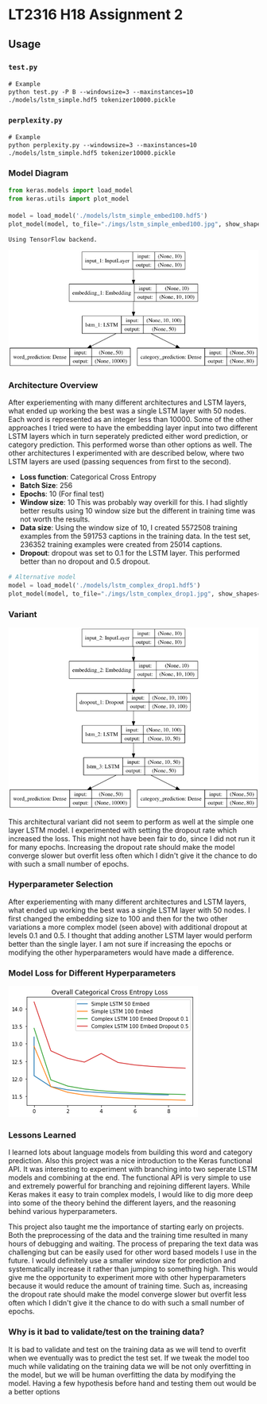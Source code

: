 # LT2316 H18 Assignment 2

## Usage 

### `test.py`
```
# Example
python test.py -P B --windowsize=3 --maxinstances=10 ./models/lstm_simple.hdf5 tokenizer10000.pickle
```

### `perplexity.py`
```
# Example
python perplexity.py --windowsize=3 --maxinstances=10 ./models/lstm_simple.hdf5 tokenizer10000.pickle
```


###  Model Diagram


```python
from keras.models import load_model
from keras.utils import plot_model

model = load_model('./models/lstm_simple_embed100.hdf5')
plot_model(model, to_file="./imgs/lstm_simple_embed100.jpg", show_shapes=True)
```

    Using TensorFlow backend.


![Simple](imgs/lstm_simple_embed100.jpg)

### Architecture Overview

After experiementing with many different architectures and LSTM layers, what ended up working the best was a single LSTM layer with 50 nodes. Each word is represented as an integer less than 10000. Some of the other approaches I tried were to have the embedding layer input into two different LSTM layers which in turn seperately predicted either word prediction, or category prediction. This performed worse than other options as well. The other architectures I experimented with are described below, where two LSTM layers are used (passing sequences from first to the second). 

  - **Loss function**: Categorical Cross Entropy
  - **Batch Size**: 256
  - **Epochs**: 10 (For final test)
  - **Window size**: 10 This was probably way overkill for this. I had slightly better results using 10 window size but the different in training time was not worth the results.
  - **Data size**: Using the window size of 10, I created 5572508 training examples from the 591753 captions in the training data. In the test set, 236352 training examples were created from 25014 captions.
  - **Dropout**: dropout was set to 0.1 for the LSTM layer. This performed better than no dropout and 0.5 dropout.


```python
# Alternative model
model = load_model('./models/lstm_complex_drop1.hdf5')
plot_model(model, to_file="./imgs/lstm_complex_drop1.jpg", show_shapes=True)
```

### Variant
![Two LSTM Layers](./imgs/lstm_complex_drop1.jpg)

This architectural variant did not seem to perform as well at the simple one layer LSTM model. I experimented with setting the dropout rate which increased the loss. This might not have been fair to do, since I did not run it for many epochs. Increasing the dropout rate should make the model converge slower but overfit less often which I didn't give it the chance to do with such a small number of epochs.

### Hyperparameter Selection  
  
  After experiementing with many different architectures and LSTM layers, what ended up working the best was a single LSTM layer with 50 nodes. I first changed the embedding size to 100 and then for the two other variations a more complex model (seen above) with additional dropout at levels 0.1 and 0.5. I thought that adding another LSTM layer would perform better than the single layer. I am not sure if increasing the epochs or modifying the other hyperparameters would have made a difference.
  
### Model Loss for Different Hyperparameters
  
![Model Loss](./imgs/model_loss.png)

### Lessons Learned

I learned lots about language models from building this word and category prediction. Also this project was a nice introduction to the Keras functional API. It was interesting to experiment with branching into two seperate LSTM models and combining at the end. The functional API is very simple to use and extremely powerful for branching and rejoining different layers. While Keras makes it easy to train complex models, I would like to dig more deep into some of the theory behind the different layers, and the reasoning behind various hyperparameters. 

This project also taught me the importance of starting early on projects. Both the preprocessing of the data and the training time resulted in many hours of debugging and waiting. The process of preparing the text data was challenging but can be easily used for other word based models I use in the future. I would definitely use a smaller window size for prediction and systematically increase it rather than jumping to something high. This would give me the opportunity to experiment more with other hyperparameters because it would reduce the amount of training time. Such as, increasing the dropout rate should make the model converge slower but overfit less often which I didn't give it the chance to do with such a small number of epochs.

### Why is it bad to validate/test on the training data?

It is bad to validate and test on the training data as we will tend to overfit when we eventually was to predict the test set. If we tweak the model too much while validating on the training data we will be not only overfitting in the model, but we will be human overfitting the data by modifying the model. Having a few hypothesis before hand and testing them out would be a better options
